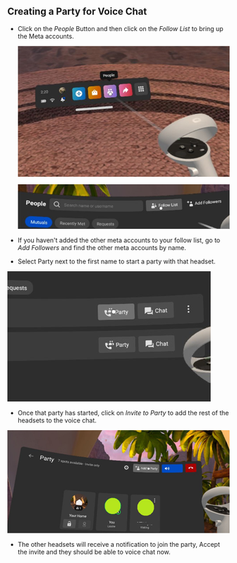 
## Creating a Party for Voice Chat

- Click on the *People* Button and then click on the *Follow List* to bring up the Meta accounts. 

	![](media/vrcaveLite/OculusPeopleButton.png) 

	![](media/vrcaveLite/OculusFollowList.png)
	
- If you haven't added the other meta accounts to your follow list, go to *Add Followers*  and find the other meta accounts by name. 

- Select Party next to the first name to start a party with that headset.

![](media/vrcaveLite/OculusPartyButton.png)

- Once that party has started, click on *Invite to Party* to add the rest of the headsets to the voice chat. 

![](media/vrcaveLite/OculusAddToParty.png)

- The other headsets will receive a notification to join the party, Accept the invite and they should be able to voice chat now.

